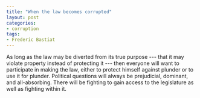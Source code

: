 ```yaml
---
title: "When the law becomes corrupted"
layout: post
categories:
- corruption
tags:
- Frederic Bastiat
---
```


As long as the law may be diverted from its true purpose --- that it may violate property instead of protecting it --- then everyone will want to participate in making the law, either to protect himself against plunder or to use it for plunder. Political questions will always be prejudicial, dominant, and all-absorbing. There will be fighting to gain access to the legislature as well as fighting within it.